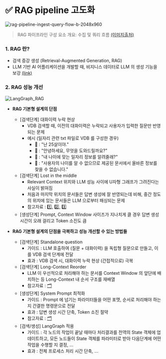# ✅ RAG pipeline 고도화



![rag-pipeline-ingest-query-flow-b-2048x960](https://github.com/code-sum/AI-TIL/assets/106902415/9a9bcc43-565a-425f-a260-81fd2114b7b7)

> RAG 파이프라인 구성 요소 개요: 수집 및 쿼리 흐름 [(이미지출처)](https://developer.nvidia.com/ko-kr/blog/rag-101-demystifying-retrieval-augmented-generation-pipelines/)



### 1. RAG 란?
- 검색 증강 생성 (Retrieval-Augmented Generation, RAG)
- LLM 기반 AI 어플리케이션을 개발할 때, 비지니스 데이터로 LLM 의 생성 기능을 보강 [(link)](https://developer.nvidia.com/ko-kr/blog/rag-101-demystifying-retrieval-augmented-generation-pipelines/)



### 2. RAG 성능 개선

![LangGraph_RAG](https://github.com/code-sum/AI-TIL/assets/106902415/59432223-37ea-4800-8704-ff9c65f046f8)

- **RAG 기본형 설계의 단점**
  - [검색단계] 대화이력 누락 현상
    - VDB 검색할 때, 이전의 대화이력은 누락되고 사용자가 입력한 질문만 반영되는 문제
    - 예시 (일자리 관련 txt 파일로 VDB 를 구성한 경우)
      - 👧 : "난 25살이야."
      - 🤖 : "안녕하세요, 무엇을 도와드릴까요?"
      - 👧 : "내 나이에 맞는 일자리 정보를 알려줄래?"
      - 🤖 : "사용자의 나이를 알 수 없으므로 제공된 문서에서 올바른 정보를 찾을 수 없습니다."
  - [검색단계] Lost in the middle
    - Relevant Context 위치와 LLM 성능 사이에 U자형 그래프가 그려진다는 사실이 밝혀짐
    - 처음과 마지막 위치의 문서들은 답변 생성에 잘 반영되는데 비해, 중간 정도의 위치에 있는 문서들은 LLM 으로부터 패싱되는 문제
    - 참고자료 : [1️⃣](https://medium.com/@_andgreg/lost-in-the-middle-a-deep-dive-b168c862e71f), [2️⃣](https://www.newsletter.theaidiscovery.com/p/the-impact-of-relevant-context-position), [3️⃣](https://analyticsindiamag.com/gpt-4-turbo-after-hype-comes-lost-in-the-middle-phenomenon/)
  - [생성단계] Prompt, Context Window 사이즈가 지나치게 클 경우 답변 생성 시간이 오래 걸리고 Token 소진도 큼
 

- **RAG 기본형 설계의 단점을 극복하고 성능 개선할 수 있는 방법들**
  - [검색단계] Standalone question
    - 가이드 : LLM 호출하여 (질문 + 대화이력) 을 독립형 질문으로 만들고, 이를 VDB 검색 단계에 전달
    - 효과 : VDB 검색 시, 대화이력 누락 현상 (간접적으로) 극복
  - [검색단계] Long-Context Reorder
    - LLM 이 우선적으로 처리해야 하는 문서를 Context Window 의 앞단에 배치하는 등 Long-Context 내 순서 구조를 재배열
    - 참고자료 : [🗂️](https://python.langchain.com/docs/modules/data_connection/retrievers/long_context_reorder)
  - [생성단계] System Prompt 최적화
    - 가이드 : Prompt 에 넘기는 파라미터들을 어떤 포맷, 순서로 처리해야 하는지 간결한 명령문으로 전달
    - 효과 : 답변 생성 시간 단축, Token 소진 절약
    - 참고자료 : [🗂️](https://www.promptingguide.ai/)
  - [검색/생성] LangGraph 적용
    - 가이드 : 각 노드의 작업이 끝날 때마다 처리결과를 전역의 State 객체에 업데이트하고, 모든 노드들이 State 객체를 파라미터로 받아 다음단계에 어떤 작업을 수행할 지 결정, ...
    - 효과 : 전체 프로세스 처리 시간 단축, ...
   
  
